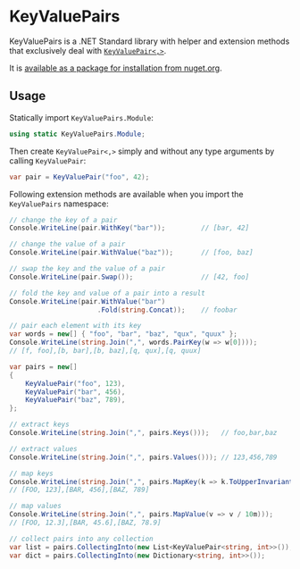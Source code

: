 # KeyValuePairs

KeyValuePairs is a .NET Standard library with helper and extension methods that
exclusively deal with [`KeyValuePair<,>`][kvp].

It is [available as a package for installation from nuget.org][nupkg].


## Usage

Statically import `KeyValuePairs.Module`:

```c#
using static KeyValuePairs.Module;
```

Then create `KeyValuePair<,>` simply and without any type arguments by
calling `KeyValuePair`:

```c#
var pair = KeyValuePair("foo", 42);
```

Following extension methods are available when you import the
`KeyValuePairs` namespace:

```c#
// change the key of a pair
Console.WriteLine(pair.WithKey("bar"));         // [bar, 42]

// change the value of a pair
Console.WriteLine(pair.WithValue("baz"));       // [foo, baz]

// swap the key and the value of a pair
Console.WriteLine(pair.Swap());                 // [42, foo]

// fold the key and value of a pair into a result
Console.WriteLine(pair.WithValue("bar")
                      .Fold(string.Concat));    // foobar

// pair each element with its key
var words = new[] { "foo", "bar", "baz", "qux", "quux" };
Console.WriteLine(string.Join(",", words.PairKey(w => w[0])));
// [f, foo],[b, bar],[b, baz],[q, qux],[q, quux]

var pairs = new[]
{
    KeyValuePair("foo", 123),
    KeyValuePair("bar", 456),
    KeyValuePair("baz", 789),
};

// extract keys
Console.WriteLine(string.Join(",", pairs.Keys()));   // foo,bar,baz

// extract values
Console.WriteLine(string.Join(",", pairs.Values())); // 123,456,789

// map keys
Console.WriteLine(string.Join(",", pairs.MapKey(k => k.ToUpperInvariant())));
// [FOO, 123],[BAR, 456],[BAZ, 789]

// map values
Console.WriteLine(string.Join(",", pairs.MapValue(v => v / 10m)));
// [FOO, 12.3],[BAR, 45.6],[BAZ, 78.9]

// collect pairs into any collection
var list = pairs.CollectingInto(new List<KeyValuePair<string, int>>());
var dict = pairs.CollectingInto(new Dictionary<string, int>>());
```

[nupkg]: https://www.nuget.org/packages/KeyValuePairs/
[kvp]: https://docs.microsoft.com/en-us/dotnet/api/system.collections.generic.keyvaluepair-2
[KeyValuePair.Create]: [https://docs.microsoft.com/en-us/dotnet/api/system.collections.generic.keyvaluepair.create
